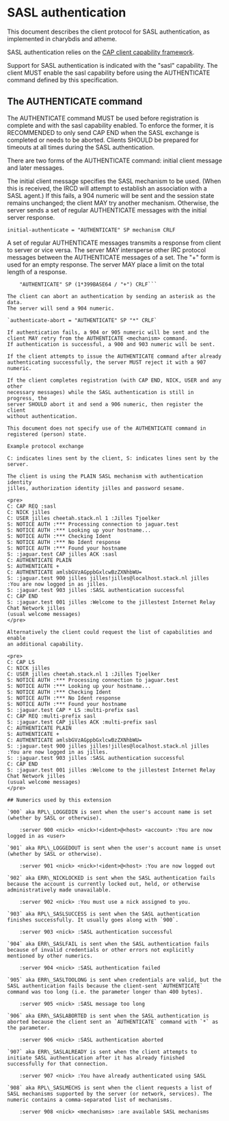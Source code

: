 # SASL authentication

This document describes the client protocol for SASL authentication, as
implemented in charybdis and atheme.

SASL authentication relies on the
[CAP client capability framework](/specification/capability-negotiation-3.1).

Support for SASL authentication is indicated with the "sasl" capability.
The client MUST enable the sasl capability before using the AUTHENTICATE
command defined by this specification.

## The AUTHENTICATE command

The AUTHENTICATE command MUST be used before registration is complete and
with the sasl capability enabled. To enforce the former, it is RECOMMENDED
to only send CAP END when the SASL exchange is completed or needs to be
aborted. Clients SHOULD be prepared for timeouts at all times during the SASL
authentication.

There are two forms of the AUTHENTICATE command: initial client message and
later messages.

The initial client message specifies the SASL mechanism to be used. (When this
is received, the IRCD will attempt to establish an association with a SASL
agent.) If this fails, a 904 numeric will be sent and the session state remains
unchanged; the client MAY try another mechanism. Otherwise, the server sends
a set of regular AUTHENTICATE messages with the initial server response.

`initial-authenticate = "AUTHENTICATE" SP mechanism CRLF`

A set of regular AUTHENTICATE messages transmits a response from client to
server or vice versa. The server MAY intersperse other IRC protocol messages
between the AUTHENTICATE messages of a set. The "+" form is used for an empty
response. The server MAY place a limit on the total length of a response.

```regular-authenticate-set = *("AUTHENTICATE" SP 400BASE64 CRLF)
	"AUTHENTICATE" SP (1*399BASE64 / "+") CRLF```

The client can abort an authentication by sending an asterisk as the data.
The server will send a 904 numeric.

`authenticate-abort = "AUTHENTICATE" SP "*" CRLF`

If authentication fails, a 904 or 905 numeric will be sent and the
client MAY retry from the AUTHENTICATE <mechanism> command.
If authentication is successful, a 900 and 903 numeric will be sent.

If the client attempts to issue the AUTHENTICATE command after already
authenticating successfully, the server MUST reject it with a 907 numeric.

If the client completes registration (with CAP END, NICK, USER and any other
necessary messages) while the SASL authentication is still in progress, the
server SHOULD abort it and send a 906 numeric, then register the client
without authentication.

This document does not specify use of the AUTHENTICATE command in
registered (person) state.

Example protocol exchange

C: indicates lines sent by the client, S: indicates lines sent by the server.

The client is using the PLAIN SASL mechanism with authentication identity
jilles, authorization identity jilles and password sesame.

<pre>
C: CAP REQ :sasl
C: NICK jilles
C: USER jilles cheetah.stack.nl 1 :Jilles Tjoelker
S: NOTICE AUTH :*** Processing connection to jaguar.test
S: NOTICE AUTH :*** Looking up your hostname...
S: NOTICE AUTH :*** Checking Ident
S: NOTICE AUTH :*** No Ident response
S: NOTICE AUTH :*** Found your hostname
S: :jaguar.test CAP jilles ACK :sasl 
C: AUTHENTICATE PLAIN
S: AUTHENTICATE +
C: AUTHENTICATE amlsbGVzAGppbGxlcwBzZXNhbWU=
S: :jaguar.test 900 jilles jilles!jilles@localhost.stack.nl jilles :You are now logged in as jilles.
S: :jaguar.test 903 jilles :SASL authentication successful
C: CAP END
S: :jaguar.test 001 jilles :Welcome to the jillestest Internet Relay Chat Network jilles
(usual welcome messages)
</pre>

Alternatively the client could request the list of capabilities and enable
an additional capability.

<pre>
C: CAP LS
C: NICK jilles
C: USER jilles cheetah.stack.nl 1 :Jilles Tjoelker
S: NOTICE AUTH :*** Processing connection to jaguar.test
S: NOTICE AUTH :*** Looking up your hostname...
S: NOTICE AUTH :*** Checking Ident
S: NOTICE AUTH :*** No Ident response
S: NOTICE AUTH :*** Found your hostname
S: :jaguar.test CAP * LS :multi-prefix sasl
C: CAP REQ :multi-prefix sasl
S: :jaguar.test CAP jilles ACK :multi-prefix sasl 
C: AUTHENTICATE PLAIN
S: AUTHENTICATE +
C: AUTHENTICATE amlsbGVzAGppbGxlcwBzZXNhbWU=
S: :jaguar.test 900 jilles jilles!jilles@localhost.stack.nl jilles :You are now logged in as jilles.
S: :jaguar.test 903 jilles :SASL authentication successful
C: CAP END
S: :jaguar.test 001 jilles :Welcome to the jillestest Internet Relay Chat Network jilles
(usual welcome messages)
</pre>

## Numerics used by this extension

`900` aka RPL\_LOGGEDIN is sent when the user's account name is set (whether by SASL or otherwise).

    :server 900 <nick> <nick>!<ident>@<host> <account> :You are now logged in as <user>

`901` aka RPL\_LOGGEDOUT is sent when the user's account name is unset (whether by SASL or otherwise).

    :server 901 <nick> <nick>!<ident>@<host> :You are now logged out

`902` aka ERR\_NICKLOCKED is sent when the SASL authentication fails because the account is currently locked out, held, or otherwise administratively made unavailable.

    :server 902 <nick> :You must use a nick assigned to you.

`903` aka RPL\_SASLSUCCESS is sent when the SASL authentication finishes successfully. It usually goes along with `900`.

    :server 903 <nick> :SASL authentication successful

`904` aka ERR\_SASLFAIL is sent when the SASL authentication fails because of invalid credentials or other errors not explicitly mentioned by other numerics.

    :server 904 <nick> :SASL authentication failed

`905` aka ERR\_SASLTOOLONG is sent when credentials are valid, but the SASL authentication fails because the client-sent `AUTHENTICATE` command was too long (i.e. the parameter longer than 400 bytes).

    :server 905 <nick> :SASL message too long

`906` aka ERR\_SASLABORTED is sent when the SASL authentication is aborted because the client sent an `AUTHENTICATE` command with `*` as the parameter.

    :server 906 <nick> :SASL authentication aborted

`907` aka ERR\_SASLALREADY is sent when the client attempts to initiate SASL authentication after it has already finished successfully for that connection.

    :server 907 <nick> :You have already authenticated using SASL

`908` aka RPL\_SASLMECHS is sent when the client requests a list of SASL mechanisms supported by the server (or network, services). The numeric contains a comma-separated list of mechanisms.

    :server 908 <nick> <mechanisms> :are available SASL mechanisms
